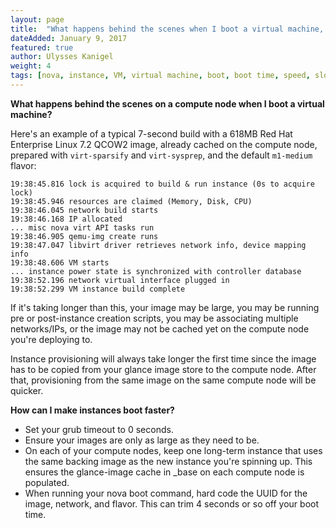 ```yaml
---
layout: page
title:  "What happens behind the scenes when I boot a virtual machine, and how can I make it boot faster?"
dateAdded: January 9, 2017
featured: true
author: Ulysses Kanigel
weight: 4
tags: [nova, instance, VM, virtual machine, boot, boot time, speed, slow, fast, glance, image, size]
---
```


**What happens behind the scenes on a compute node when I boot a virtual machine?**

Here's an example of a typical 7-second build with a 618MB Red Hat Enterprise Linux 7.2 QCOW2 image, already cached on the compute node, prepared with `virt-sparsify` and `virt-sysprep`, and the default `m1-medium` flavor:

```
19:38:45.816 lock is acquired to build & run instance (0s to acquire lock)
19:38:45.946 resources are claimed (Memory, Disk, CPU)
19:38:46.045 network build starts
19:38:46.168 IP allocated
... misc nova virt API tasks run
19:38:46.905 qemu-img create runs
19:38:47.047 libvirt driver retrieves network info, device mapping info
19:38:48.606 VM starts
... instance power state is synchronized with controller database
19:38:52.196 network virtual interface plugged in
19:38:52.299 VM instance build complete
```

If it's taking longer than this, your image may be large, you may be running pre or post-instance creation scripts, you may be associating multiple networks/IPs, or the image may not be cached yet on the compute node you're deploying to.

Instance provisioning will always take longer the first time since the image has to be copied from your glance image store to the compute node. After that, provisioning from the same image on the same compute node will be quicker.

**How can I make instances boot faster?**

* Set your grub timeout to 0 seconds.
* Ensure your images are only as large as they need to be.
* On each of your compute nodes, keep one long-term instance that uses the same backing image as the new instance you're spinning up.  This ensures the glance-image cache in _base on each compute node is populated.
* When running your nova boot command, hard code the UUID for the image, network, and flavor.  This can trim 4 seconds or so off your boot time.
